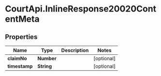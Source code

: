 # CourtApi.InlineResponse20020ContentMeta

## Properties
Name | Type | Description | Notes
------------ | ------------- | ------------- | -------------
**claimNo** | **Number** |  | [optional] 
**timestamp** | **String** |  | [optional] 


